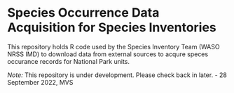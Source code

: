 # Species Occurrence Data Acquisition for Species Inventories

This repository holds R code used by the Species Inventory Team (WASO NRSS IMD) to download data from external sources to acqure speces occurance records for National Park units.

*Note:*
This repository is under development.
Please check back in later. - 28 September 2022, MVS
